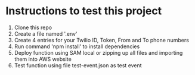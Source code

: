 # Instructions to test this project
1. Clone this repo
2. Create a file named '.env'
3. Create 4 entries for your Twilio ID, Token, From and To phone numbers
4. Run command 'npm install' to install dependencies
5. Deploy function using SAM local or zipping up all files and importing them into AWS website
6. Test function using file test-event.json as test event